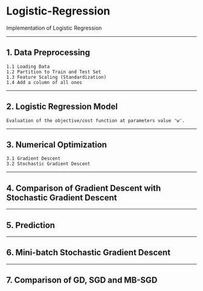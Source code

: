 # Logistic-Regression
Implementation of Logistic Regression

----
## 1. Data Preprocessing
```
1.1 Loading Data 
1.2 Partition to Train and Test Set
1.3 Feature Scaling (Standardization)
1.4 Add a column of all ones
```

----
## 2. Logistic Regression Model
```
Evaluation of the objective/cost function at parameters value 'w'.
```

----
## 3. Numerical Optimization
```
3.1 Gradient Descent
3.2 Stochastic Gradient Descent
```

----
## 4. Comparison of Gradient Descent with Stochastic Gradient Descent

----
## 5. Prediction

----
## 6. Mini-batch Stochastic Gradient Descent

----
## 7. Comparison of GD, SGD and MB-SGD
